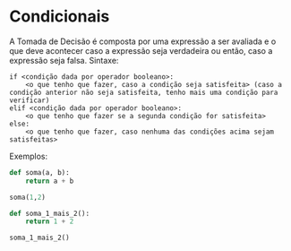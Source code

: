 # Condicionais
A Tomada de Decisão é composta por uma expressão a ser avaliada e o que deve acontecer caso a expressão seja verdadeira ou então, caso a expressão seja falsa. Sintaxe:

```
if <condição dada por operador booleano>:
    <o que tenho que fazer, caso a condição seja satisfeita> (caso a condição anterior não seja satisfeita, tenho mais uma condição para verificar)
elif <condição dada por operador booleano>:
    <o que tenho que fazer se a segunda condição for satisfeita>
else:
    <o que tenho que fazer, caso nenhuma das condições acima sejam satisfeitas>
```

Exemplos:
```python
def soma(a, b):
    return a + b

soma(1,2)

def soma_1_mais_2():
    return 1 + 2

soma_1_mais_2()
```